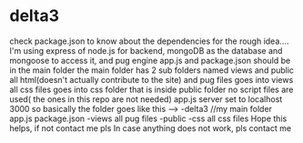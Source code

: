 # delta3

check package.json to know about the dependencies
for the rough idea.... I'm using express of node.js for backend, mongoDB as the database and mongoose to access it, and pug engine
app.js and package.json should be in the main folder
the main folder has 2 sub folders named views and public
all html(doesn't actually contribute to the site) and pug files goes into views
all css files goes into css folder that is inside public folder
no script files are used( the ones in this repo are not needed)
app.js server set to localhost 3000
so basically the folder goes like this -->
-delta3 //my main folder
  app.js
  package.json
  -views
    all pug files
  -public
    -css
      all css files
Hope this helps, if not contact me pls
In case anything does not work, pls contact me

